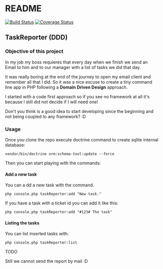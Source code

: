 # README 
[![Build Status](https://travis-ci.org/jgimeno/taskreporter.svg?branch=master)](https://travis-ci.org/jgimeno/taskreporter)
[![Coverage Status](https://coveralls.io/repos/jgimeno/taskreporter/badge.svg?branch=master&service=github)](https://coveralls.io/github/jgimeno/taskreporter?branch=master)

## TaskReporter (DDD)

### Objective of this project

In my job my boss requieres that every day when we finish we send an Email
to him and to our manager with a list of tasks we did that day. 

It was really boring at the end of the journey to open my email client and remember all that I
did. So it was a nice excuse to create a tiny command line app in PHP following a
**Domain Driven Design** approach.

I started with a code first approach so if you see 
no framework at all it's because I still did not decide if I will need one!

Don't you think is a good idea to start developing since the beginning and
 not being coupled to any framework? :D

### Usage

Once you clone the repo execute doctrine command to create sqlite internal database:

```
vendor/bin/doctrine orm:schema-tool:update --force
```

Then you can start playing with the commands:

#### Add a new task

You can a dd a new task with the command.

```
php console.php taskReporter:add "New task."
```

If you have a task with a ticket id you can add it like this:

```
php console.php taskReporter:add "#123# The task"
```

#### Listing the tasks

You can list inserted tasks with:
```
php console.php taskReporter:list
```

TODO

Still we cannot send the report by mail :D